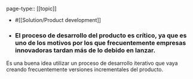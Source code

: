 page-type:: [[topic]]

- #[[Solution/Product development]]

- ### El proceso de desarrollo del producto es crítico, ya que es uno de los motivos por los que frecuentemente empresas innovadoras tardan más de lo debido en lanzar.

Es una buena idea utilizar un proceso de desarrollo iterativo que vaya creando frecuentemente versiones incrementales del producto.



